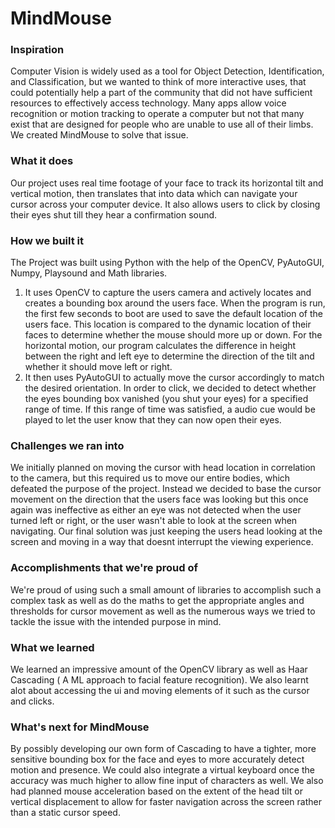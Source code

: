 # MindMouse
### Inspiration
Computer Vision is widely used as a tool for Object Detection, Identification, and Classification, but we wanted to think of more interactive uses, that could potentially help a part of the community that did not have sufficient resources to effectively access technology. Many apps allow voice recognition or motion tracking to operate a computer but not that many exist that are designed for people who are unable to use all of their limbs. We created MindMouse to solve that issue.

### What it does
Our project uses real time footage of your face to track its horizontal tilt and vertical motion, then translates that into data which can navigate your cursor across your computer device. It also allows users to click by closing their eyes shut till they hear a confirmation sound.

### How we built it
The Project was built using Python with the help of the OpenCV, PyAutoGUI, Numpy, Playsound and Math libraries. 
1.  It uses OpenCV to capture the users camera and actively locates and creates a bounding box around the users face. When the program is run, the first few seconds to boot are used to save the default location of the users face. This location is compared to the dynamic location of their faces to determine whether the mouse should more up or down. For the horizontal motion, our program calculates the difference in height between the right and left eye to determine the direction of the tilt and whether it should move left or right.
2. It then uses PyAutoGUI to actually move the cursor accordingly to match the desired orientation. In order to click, we decided to detect whether the eyes bounding box vanished (you shut your eyes) for a specified range of time. If this range of time was satisfied, a audio cue would be played to let the user know that they can now open their eyes.

### Challenges we ran into
We initially planned on moving the cursor with head location in correlation to the camera, but this required us to move our entire bodies, which defeated the purpose of the project. Instead we decided to base the cursor movement on the direction that the users face was looking but this once again was ineffective as either an eye was not detected when the user turned left or right, or the user wasn't able to look at the screen when navigating. Our final solution was just keeping the users head looking at the screen and moving in a way that doesnt interrupt the viewing experience. 

### Accomplishments that we're proud of
We're proud of using such a small amount of libraries to accomplish such a complex task as well as do the maths to get the appropriate angles and thresholds for cursor movement as well as the numerous ways we tried to tackle the issue with the intended purpose in mind.

### What we learned
We learned an impressive amount of the OpenCV library as well as Haar Cascading ( A ML approach to facial feature recognition). We also learnt alot about accessing the ui and moving elements of it such as the cursor and clicks.

### What's next for MindMouse
By possibly developing our own form of Cascading to have a tighter, more sensitive bounding box for the face and eyes to more accurately detect motion and presence. We could also integrate a virtual keyboard once the accuracy was much higher to allow fine input of characters as well. We also had planned mouse acceleration based on the extent of the head tilt or vertical displacement to allow for faster navigation across the screen rather than a static cursor speed.

